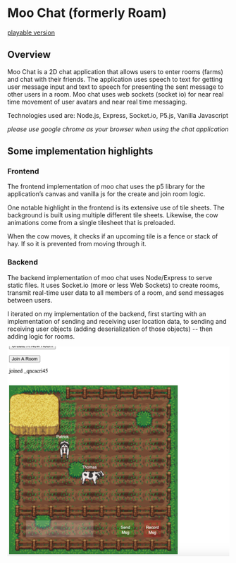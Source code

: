 # Moo Chat (formerly Roam)

[playable version](https://desolate-sands-25998.herokuapp.com)

## Overview
Moo Chat is a 2D chat application that allows users to enter rooms (farms) and chat with their friends. 
The application uses speech to text for getting user message input and text to speech for presenting the sent message to other users in a room.
Moo chat uses web sockets (socket io) for near real time movement of user avatars and near real time messaging.

Technologies used are: Node.js, Express, Socket.io, P5.js, Vanilla Javascript

*please use google chrome as your browser when using the chat application*

## Some implementation highlights

### Frontend
The frontend implementation of moo chat uses the p5 library for the application’s canvas and vanilla js for the create and join room logic.


One notable highlight in the frontend is its extensive use of tile sheets. The background is built using multiple different tile sheets. Likewise, the cow animations come from a single tilesheet that is preloaded.

When the cow moves, it checks if an upcoming tile is a fence or stack of hay. If so it is prevented from moving through it.

### Backend

The backend implementation of moo chat uses Node/Express to serve static files. It uses Socket.io (more or less Web Sockets) to create rooms, transmit real-time user data to all members of a room, and send messages between users.

I iterated on my implementation of the backend, first starting with an implementation of sending and receiving user location data, to sending and receiving user objects (adding deserialization of those objects) -- then adding logic for rooms.

![gameplay screenshot](./public/images/Screenshots/gameplay.png)
